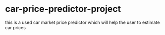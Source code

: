 # car-price-predictor-project
this is a used car market price predictor which will help the user to estimate car prices
